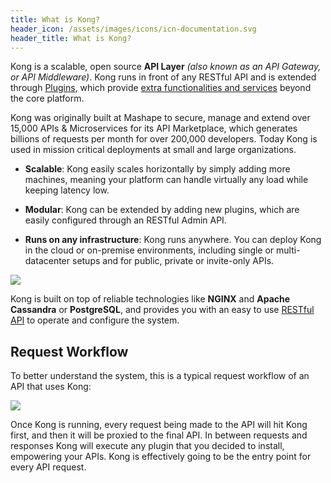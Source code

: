 ```yaml
---
title: What is Kong?
header_icon: /assets/images/icons/icn-documentation.svg
header_title: What is Kong?
---
```


Kong is a scalable, open source **API Layer** *(also known as an API Gateway, or API Middleware)*. Kong runs in front of any RESTful API and is extended through [Plugins](/plugins), which provide [extra functionalities and services](/plugins) beyond the core platform.

Kong was originally built at Mashape to secure, manage and extend over 15,000 APIs & Microservices for its API Marketplace, which generates billions of requests per month for over 200,000 developers. Today Kong is used in mission critical deployments at small and large organizations.

* **Scalable**: Kong easily scales horizontally by simply adding more machines, meaning your platform can handle virtually any load while keeping latency low.

* **Modular**: Kong can be extended by adding new plugins, which are easily configured through an RESTful Admin API.

* **Runs on any infrastructure**: Kong runs anywhere. You can deploy Kong in the cloud or on-premise environments, including single or multi-datacenter setups and for public, private or invite-only APIs.

![](/assets/images/docs/kong-architecture.jpg)

Kong is built on top of reliable technologies like **NGINX** and **Apache Cassandra** or **PostgreSQL**, and provides you with an easy to use [RESTful API](/docs/latest/admin-api) to operate and configure the system.

## Request Workflow

To better understand the system, this is a typical request workflow of an API that uses Kong:

![](/assets/images/docs/kong-simple.png)

Once Kong is running, every request being made to the API will hit Kong first, and then it will be proxied to the final API. In between requests and responses Kong will execute any plugin that you decided to install, empowering your APIs. Kong is effectively going to be the entry point for every API request.
